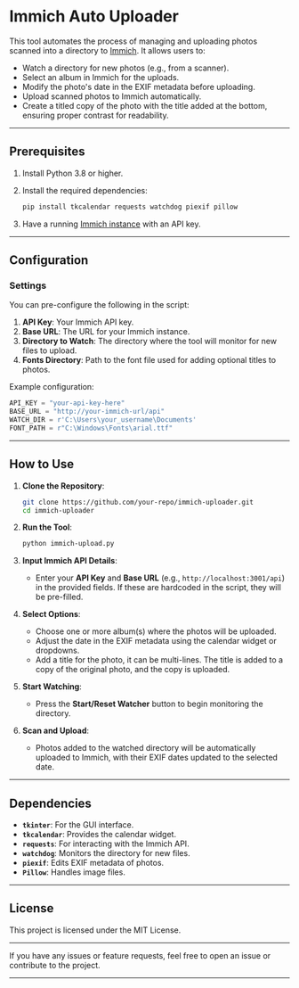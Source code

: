 # Immich Auto Uploader

This tool automates the process of managing and uploading photos scanned into a directory to [Immich](https://github.com/alextran1502/immich). It allows users to:

- Watch a directory for new photos (e.g., from a scanner).
- Select an album in Immich for the uploads.
- Modify the photo's date in the EXIF metadata before uploading.
- Upload scanned photos to Immich automatically.
- Create a titled copy of the photo with the title added at the bottom, ensuring proper contrast for readability.
---

## Prerequisites

1. Install Python 3.8 or higher.
2. Install the required dependencies:
   ```bash
   pip install tkcalendar requests watchdog piexif pillow
   ```

3. Have a running [Immich instance](https://github.com/alextran1502/immich) with an API key.


---

## Configuration

### Settings

You can pre-configure the following in the script:

1. **API Key**: Your Immich API key.
2. **Base URL**: The URL for your Immich instance.
3. **Directory to Watch**: The directory where the tool will monitor for new files to upload.
4. **Fonts Directory**: Path to the font file used for adding optional titles to photos.

Example configuration:
```python
API_KEY = "your-api-key-here"
BASE_URL = "http://your-immich-url/api"
WATCH_DIR = r'C:\Users\your_username\Documents'
FONT_PATH = r"C:\Windows\Fonts\arial.ttf"
```

---

## How to Use

1. **Clone the Repository**:
   ```bash
   git clone https://github.com/your-repo/immich-uploader.git
   cd immich-uploader
   ```

2. **Run the Tool**:
   ```bash
   python immich-upload.py
   ```

3. **Input Immich API Details**:
   - Enter your **API Key** and **Base URL** (e.g., `http://localhost:3001/api`) in the provided fields. If these are hardcoded in the script, they will be pre-filled.

4. **Select Options**:
   - Choose one or more album(s) where the photos will be uploaded.
   - Adjust the date in the EXIF metadata using the calendar widget or dropdowns.
   - Add a title for the photo, it can be multi-lines.  The title is added to a copy of the original photo, and the copy is uploaded.

5. **Start Watching**:
   - Press the **Start/Reset Watcher** button to begin monitoring the directory.

6. **Scan and Upload**:
   - Photos added to the watched directory will be automatically uploaded to Immich, with their EXIF dates updated to the selected date.
---

## Dependencies

- **`tkinter`**: For the GUI interface.
- **`tkcalendar`**: Provides the calendar widget.
- **`requests`**: For interacting with the Immich API.
- **`watchdog`**: Monitors the directory for new files.
- **`piexif`**: Edits EXIF metadata of photos.
- **`Pillow`**: Handles image files.


---

## License
This project is licensed under the MIT License.

---

If you have any issues or feature requests, feel free to open an issue or contribute to the project.

---

